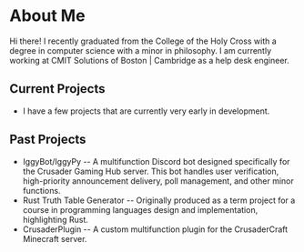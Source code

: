 # About Me
Hi there! I recently graduated from the College of the Holy Cross with a degree in computer science with a minor in philosophy. 
I am currently working at CMIT Solutions of Boston | Cambridge as a help desk engineer. 

## Current Projects
- I have a few projects that are currently very early in development. 

## Past Projects
- IggyBot/IggyPy -- A multifunction Discord bot designed specifically for the Crusader Gaming Hub server. This bot handles user verification, high-priority announcement delivery, poll management, and other minor functions.
- Rust Truth Table Generator -- Originally produced as a term project for a course in programming languages design and implementation, highlighting Rust. 
- CrusaderPlugin -- A custom multifunction plugin for the CrusaderCraft Minecraft server.

<!--
**Evo-F/Evo-F** is a ✨ _special_ ✨ repository because its `README.md` (this file) appears on your GitHub profile.

Here are some ideas to get you started:

- 🔭 I’m currently working on ...
- 🌱 I’m currently learning ...
- 👯 I’m looking to collaborate on ...
- 🤔 I’m looking for help with ...
- 💬 Ask me about ...
- 📫 How to reach me: ...
- 😄 Pronouns: ...
- ⚡ Fun fact: ...
-->
